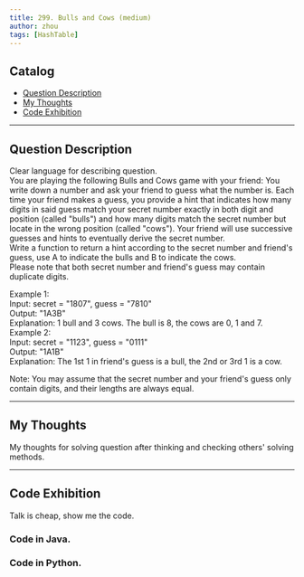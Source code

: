 ```yaml
---
title: 299. Bulls and Cows (medium)                  
author: zhou      
tags: [HashTable]          
---
```


       

## Catalog  
+ [Question Description](#partI)
+ [My Thoughts](#partII)
+ [Code Exhibition](#partIII)

----------------------------------

## Question Description
Clear language for describing question.    
You are playing the following Bulls and Cows game with your friend: You write down a number and ask your friend to guess what the number is. Each time your friend makes a guess, you provide a hint that indicates how many digits in said guess match your secret number exactly in both digit and position (called "bulls") and how many digits match the secret number but locate in the wrong position (called "cows"). Your friend will use successive guesses and hints to eventually derive the secret number.      
Write a function to return a hint according to the secret number and friend's guess, use A to indicate the bulls and B to indicate the cows.       
Please note that both secret number and friend's guess may contain duplicate digits.    

Example 1:    
Input: secret = "1807", guess = "7810"    
Output: "1A3B"     
Explanation: 1 bull and 3 cows. The bull is 8, the cows are 0, 1 and 7.    
Example 2:    
Input: secret = "1123", guess = "0111"    
Output: "1A1B"    
Explanation: The 1st 1 in friend's guess is a bull, the 2nd or 3rd 1 is a cow.      

Note: You may assume that the secret number and your friend's guess only contain digits, and their lengths are always equal.      



----------------------------------

## My Thoughts
My thoughts for solving question after thinking and checking others' solving methods.        








----------------------------------

## Code Exhibition
Talk is cheap, show me the code.    
### Code in Java.     



### Code in Python.   



